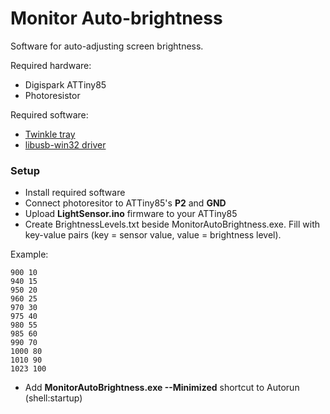 # Monitor Auto-brightness

Software for auto-adjusting screen brightness.

Required hardware:
- Digispark ATTiny85
- Photoresistor

Required software:
- [Twinkle tray](https://github.com/xanderfrangos/twinkle-tray)
- [libusb-win32 driver](https://sourceforge.net/projects/libusb-win32/files/libusb-win32-releases/)

### Setup
- Install required software
- Connect photoresitor to ATTiny85's **P2** and **GND**
- Upload **LightSensor.ino** firmware to your ATTiny85
- Create BrightnessLevels.txt beside MonitorAutoBrightness.exe.
Fill with key-value pairs (key = sensor value, value = brightness level).

Example:
```
900 10
940 15
950 20
960 25
970 30
975 40
980 55
985 60
990 70
1000 80
1010 90
1023 100
```
- Add **MonitorAutoBrightness.exe --Minimized** shortcut to Autorun (shell:startup)
